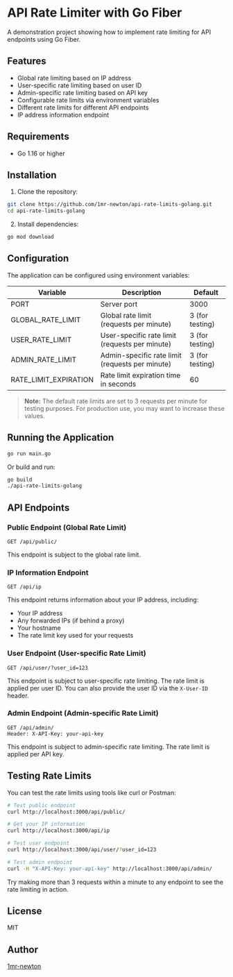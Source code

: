 # API Rate Limiter with Go Fiber

A demonstration project showing how to implement rate limiting for API endpoints using Go Fiber.

## Features

- Global rate limiting based on IP address
- User-specific rate limiting based on user ID
- Admin-specific rate limiting based on API key
- Configurable rate limits via environment variables
- Different rate limits for different API endpoints
- IP address information endpoint

## Requirements

- Go 1.16 or higher

## Installation

1. Clone the repository:
```bash
git clone https://github.com/1mr-newton/api-rate-limits-golang.git
cd api-rate-limits-golang
```

2. Install dependencies:
```bash
go mod download
```

## Configuration

The application can be configured using environment variables:

| Variable | Description | Default |
|----------|-------------|---------|
| PORT | Server port | 3000 |
| GLOBAL_RATE_LIMIT | Global rate limit (requests per minute) | 3 (for testing) |
| USER_RATE_LIMIT | User-specific rate limit (requests per minute) | 3 (for testing) |
| ADMIN_RATE_LIMIT | Admin-specific rate limit (requests per minute) | 3 (for testing) |
| RATE_LIMIT_EXPIRATION | Rate limit expiration time in seconds | 60 |

> **Note:** The default rate limits are set to 3 requests per minute for testing purposes. For production use, you may want to increase these values.

## Running the Application

```bash
go run main.go
```

Or build and run:

```bash
go build
./api-rate-limits-golang
```

## API Endpoints

### Public Endpoint (Global Rate Limit)

```
GET /api/public/
```

This endpoint is subject to the global rate limit.

### IP Information Endpoint

```
GET /api/ip
```

This endpoint returns information about your IP address, including:
- Your IP address
- Any forwarded IPs (if behind a proxy)
- Your hostname
- The rate limit key used for your requests

### User Endpoint (User-specific Rate Limit)

```
GET /api/user/?user_id=123
```

This endpoint is subject to user-specific rate limiting. The rate limit is applied per user ID.
You can also provide the user ID via the `X-User-ID` header.

### Admin Endpoint (Admin-specific Rate Limit)

```
GET /api/admin/
Header: X-API-Key: your-api-key
```

This endpoint is subject to admin-specific rate limiting. The rate limit is applied per API key.

## Testing Rate Limits

You can test the rate limits using tools like curl or Postman:

```bash
# Test public endpoint
curl http://localhost:3000/api/public/

# Get your IP information
curl http://localhost:3000/api/ip

# Test user endpoint
curl http://localhost:3000/api/user/?user_id=123

# Test admin endpoint
curl -H "X-API-Key: your-api-key" http://localhost:3000/api/admin/
```

Try making more than 3 requests within a minute to any endpoint to see the rate limiting in action.

## License

MIT

## Author

[1mr-newton](https://github.com/1mr-newton) 